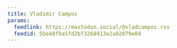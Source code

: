```yaml
---
title: Vladimir Campos
params:
  feedlink: https://mastodon.social/@vladcampos.rss
  feedid: 5be48f9a5fd2bf3268913e2a82879e84
---
```

